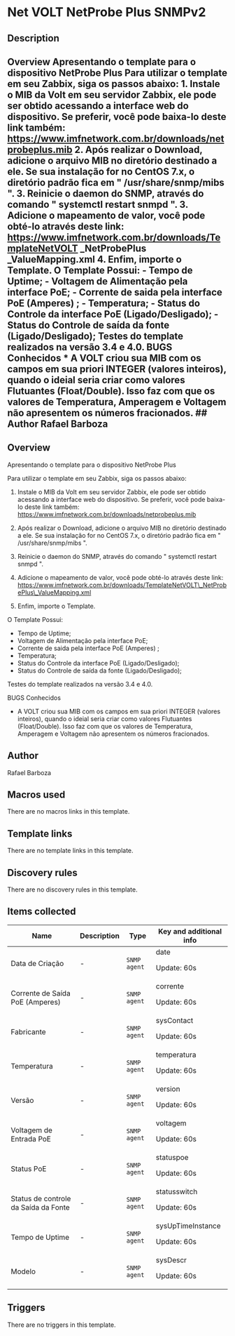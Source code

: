 # Net VOLT NetProbe Plus SNMPv2

## Description

## Overview Apresentando o template para o dispositivo NetProbe Plus Para utilizar o template em seu Zabbix, siga os passos abaixo: 1. Instale o MIB da Volt em seu servidor Zabbix, ele pode ser obtido acessando a interface web do dispositivo. Se preferir, você pode baixa-lo deste link também: https://www.imfnetwork.com.br/downloads/netprobeplus.mib 2. Após realizar o Download, adicione o arquivo MIB no diretório destinado a ele. Se sua instalação for no CentOS 7.x, o diretório padrão fica em " /usr/share/snmp/mibs ". 3. Reinicie o daemon do SNMP, através do comando " systemctl restart snmpd ". 3. Adicione o mapeamento de valor, você pode obté-lo através deste link: https://www.imfnetwork.com.br/downloads/TemplateNetVOLT _NetProbePlus _ValueMapping.xml 4. Enfim, importe o Template. O Template Possui: - Tempo de Uptime; - Voltagem de Alimentação pela interface PoE; - Corrente de saida pela interface PoE (Amperes) ; - Temperatura; - Status do Controle da interface PoE (Ligado/Desligado); - Status do Controle de saída da fonte (Ligado/Desligado); Testes do template realizados na versão 3.4 e 4.0. BUGS Conhecidos * A VOLT criou sua MIB com os campos em sua priori INTEGER (valores inteiros), quando o ideial seria criar como valores Flutuantes (Float/Double). Isso faz com que os valores de Temperatura, Amperagem e Voltagem não apresentem os números fracionados. ## Author Rafael Barboza 

## Overview

Apresentando o template para o dispositivo NetProbe Plus  
  
Para utilizar o template em seu Zabbix, siga os passos abaixo:  
  
1. Instale o MIB da Volt em seu servidor Zabbix, ele pode ser obtido acessando a interface web do dispositivo. Se preferir, você pode baixa-lo deste link também:  
https://www.imfnetwork.com.br/downloads/netprobeplus.mib  
  
2. Após realizar o Download, adicione o arquivo MIB no diretório destinado a ele. Se sua instalação for no CentOS 7.x, o diretório padrão fica em " /usr/share/snmp/mibs ".  
  
3. Reinicie o daemon do SNMP, através do comando " systemctl restart snmpd ".  
  
3. Adicione o mapeamento de valor, você pode obté-lo através deste link:  
https://www.imfnetwork.com.br/downloads/TemplateNetVOLT\_NetProbePlus\_ValueMapping.xml  
  
4. Enfim, importe o Template.  
  
O Template Possui:  
  
- Tempo de Uptime;  
- Voltagem de Alimentação pela interface PoE;  
- Corrente de saida pela interface PoE (Amperes) ;  
- Temperatura;  
- Status do Controle da interface PoE (Ligado/Desligado);  
- Status do Controle de saída da fonte (Ligado/Desligado);


  
Testes do template realizados na versão 3.4 e 4.0.  
  
   
  
BUGS Conhecidos  
  
* A VOLT criou sua MIB com os campos em sua priori INTEGER (valores inteiros), quando o ideial seria criar como valores Flutuantes (Float/Double). Isso faz com que os valores de Temperatura, Amperagem e Voltagem não apresentem os números fracionados.



## Author

Rafael Barboza

## Macros used

There are no macros links in this template.

## Template links

There are no template links in this template.

## Discovery rules

There are no discovery rules in this template.

## Items collected

|Name|Description|Type|Key and additional info|
|----|-----------|----|----|
|Data de Criação|<p>-</p>|`SNMP agent`|date<p>Update: 60s</p>|
|Corrente de Saída PoE (Amperes)|<p>-</p>|`SNMP agent`|corrente<p>Update: 60s</p>|
|Fabricante|<p>-</p>|`SNMP agent`|sysContact<p>Update: 60s</p>|
|Temperatura|<p>-</p>|`SNMP agent`|temperatura<p>Update: 60s</p>|
|Versão|<p>-</p>|`SNMP agent`|version<p>Update: 60s</p>|
|Voltagem de Entrada PoE|<p>-</p>|`SNMP agent`|voltagem<p>Update: 60s</p>|
|Status PoE|<p>-</p>|`SNMP agent`|statuspoe<p>Update: 60s</p>|
|Status de controle da Saída da Fonte|<p>-</p>|`SNMP agent`|statusswitch<p>Update: 60s</p>|
|Tempo de Uptime|<p>-</p>|`SNMP agent`|sysUpTimeInstance<p>Update: 60s</p>|
|Modelo|<p>-</p>|`SNMP agent`|sysDescr<p>Update: 60s</p>|
## Triggers

There are no triggers in this template.

